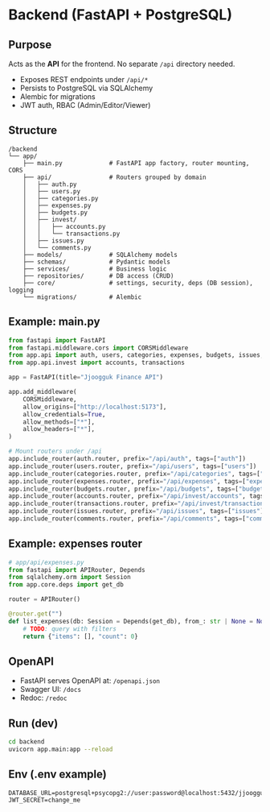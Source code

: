# Backend (FastAPI + PostgreSQL)

## Purpose
Acts as the **API** for the frontend. No separate `/api` directory needed.

- Exposes REST endpoints under `/api/*`
- Persists to PostgreSQL via SQLAlchemy
- Alembic for migrations
- JWT auth, RBAC (Admin/Editor/Viewer)

## Structure
```
/backend
└── app/
    ├── main.py             # FastAPI app factory, router mounting, CORS
    ├── api/                # Routers grouped by domain
    │   ├── auth.py
    │   ├── users.py
    │   ├── categories.py
    │   ├── expenses.py
    │   ├── budgets.py
    │   ├── invest/
    │   │   ├── accounts.py
    │   │   └── transactions.py
    │   ├── issues.py
    │   └── comments.py
    ├── models/             # SQLAlchemy models
    ├── schemas/            # Pydantic models
    ├── services/           # Business logic
    ├── repositories/       # DB access (CRUD)
    ├── core/               # settings, security, deps (DB session), logging
    └── migrations/         # Alembic
```

## Example: main.py
```py
from fastapi import FastAPI
from fastapi.middleware.cors import CORSMiddleware
from app.api import auth, users, categories, expenses, budgets, issues, comments
from app.api.invest import accounts, transactions

app = FastAPI(title="Jjoogguk Finance API")

app.add_middleware(
    CORSMiddleware,
    allow_origins=["http://localhost:5173"],
    allow_credentials=True,
    allow_methods=["*"],
    allow_headers=["*"],
)

# Mount routers under /api
app.include_router(auth.router, prefix="/api/auth", tags=["auth"])
app.include_router(users.router, prefix="/api/users", tags=["users"])
app.include_router(categories.router, prefix="/api/categories", tags=["categories"])
app.include_router(expenses.router, prefix="/api/expenses", tags=["expenses"])
app.include_router(budgets.router, prefix="/api/budgets", tags=["budgets"])
app.include_router(accounts.router, prefix="/api/invest/accounts", tags=["invest"])
app.include_router(transactions.router, prefix="/api/invest/transactions", tags=["invest"])
app.include_router(issues.router, prefix="/api/issues", tags=["issues"])
app.include_router(comments.router, prefix="/api/comments", tags=["comments"])
```

## Example: expenses router
```py
# app/api/expenses.py
from fastapi import APIRouter, Depends
from sqlalchemy.orm import Session
from app.core.deps import get_db

router = APIRouter()

@router.get("")
def list_expenses(db: Session = Depends(get_db), from_: str | None = None, to: str | None = None):
    # TODO: query with filters
    return {"items": [], "count": 0}
```

## OpenAPI
- FastAPI serves OpenAPI at: `/openapi.json`
- Swagger UI: `/docs`
- Redoc: `/redoc`

## Run (dev)
```bash
cd backend
uvicorn app.main:app --reload
```

## Env (.env example)
```
DATABASE_URL=postgresql+psycopg2://user:password@localhost:5432/jjoogguk_finance
JWT_SECRET=change_me
```
